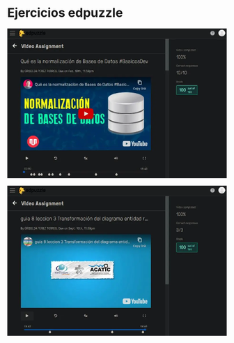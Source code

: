 # Ejercicios edpuzzle

![ | center | 600](../sistemas/empleados/img/puzzle_1.webp)

![ | center | 600](../sistemas/empleados/img/puzzle_2.webp)